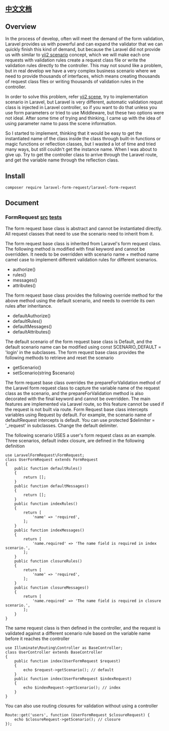 ## [中文文档](https://github.com/yinfuyuan/laravel-form-request/blob/master/README_CN.md)

## Overview

In the process of develop, often will meet the demand of the form validation, Laravel provides us with powerful and can expand the validator that we can quickly finish this kind of demand, but because the Laravel did not provide us with similar to [yii2 scenario](https://www.yiiframework.com/doc/guide/2.0/zh-cn/structure-models#scenarios) concept, which we will make each one requests with validation rules create a request class file or write the validation rules directly to the controller. This may not sound like a problem, but in real develop we have a very complex business scenario where we need to provide thousands of interfaces, which means creating thousands of request class files or writing thousands of validation rules in the controller.

In order to solve this problem, refer [yii2 scene](https://www.yiiframework.com/doc/guide/2.0/zh-cn/structure-models#scenarios), try to implementation scenario in Laravel, but Laravel is very different, automatic validation requst class is injected in Laravel controller, so if you want to do that unless you use form parameters or tried to use Middleware, but these two options were not ideal. After some time of trying and thinking, I came up with the idea of using parameter name to pass the scene information.

So I started to implement, thinking that it would be easy to get the instantiated name of the class inside the class through built-in functions or magic functions or reflection classes, but I wasted a lot of time and tried many ways, but still couldn't get the instance name. When I was about to give up. Try to get the controller class to arrive through the Laravel route, and get the variable name through the reflection class.

## Install

    composer require laravel-form-request/laravel-form-request
    
## Document

### FormRequest [src](https://github.com/yinfuyuan/laravel-form-request/blob/master/src/FormRequest.php) [tests](https://github.com/yinfuyuan/laravel-form-request/blob/master/tests/FormRequestTest.php)

The form request base class is abstract and cannot be instantiated directly. All request classes that need to use the scenario need to inherit from it.

The form request base class is inherited from Laravel's form request class. The following method is modified with final keyword and cannot be overridden. It needs to be overridden with scenario name + method name camel case to implement different validation rules for different scenarios.
* authorize()
* rules()
* messages()
* attributes()

The form request base class provides the following override method for the above method using the default scenario, and needs to override its own rules after inheritance.
* defaultAuthorize()
* defaultRules()
* defaultMessages()
* defaultAttributes()

The default scenario of the form request base class is Default, and the default scenario name can be modified using const SCENARIO_DEFAULT = 'login' in the subclasses. The form request base class provides the following methods to retrieve and reset the scenario
* getScenario()
* setScenario(string $scenario)

The form request base class overrides the prepareForValidation method of the Laravel form request class to capture the variable name of the request class as the scenario, and the prepareForValidation method is also decorated with the final keyword and cannot be overridden. The main features are implemented via Laravel route, so this feature cannot be used if the request is not built via route.
Form Request base class intercepts variables using Request by default. For example, the scenario name of defaultRequest intercepts is default. You can use protected $delimiter = '_request' in subclasses. Change the default delimiter.

The following scenario USES a user's form request class as an example. Three scenarios, default index closure, are defined in the following definition

    use LaravelFormRequest\FormRequest;
    class UserFormRequest extends FormRequest
    {
        public function defaultRules()
        {
            return [];
        }
        public function defaultMessages()
        {
            return [];
        }
        public function indexRules()
        {
            return [
                'name' => 'required',
            ];
        }
        public function indexMessages()
        {
            return [
                'name.required' => 'The name field is required in index scenario.',
            ];
        }
        public function closureRules()
        {
            return [
                'name' => 'required',
            ];
        }
        public function closureMessages()
        {
            return [
                'name.required' => 'The name field is required in closure scenario.',
            ];
        }
    }

The same request class is then defined in the controller, and the request is validated against a different scenario rule based on the variable name before it reaches the controller

    use Illuminate\Routing\Controller as BaseController;
    class UserController extends BaseController
    {
        public function index(UserFormRequest $request)
        {
            echo $request->getScenario(); // default
        }
        public function index(UserFormRequest $indexRequest)
        {
            echo $indexRequest->getScenario(); // index
        }
    }
    
You can also use routing closures for validation without using a controller

    Route::get('users', function (UserFormRequest $closureRequest) {
        echo $closureRequest->getScenario(); // closure
    });